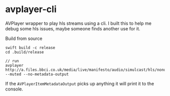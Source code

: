 # avplayer-cli
AVPlayer wrapper to play hls streams using a cli. I built this to help me debug some hls issues, maybe someone finds another use for it.

Build from source

```
swift build -c release
cd .build/release

// run
avplayer http://a.files.bbci.co.uk/media/live/manifesto/audio/simulcast/hls/nonuk/low/ak/bbc_radio_one.m3u8 --muted --no-metadata-output
```

If the `AVPlayerItemMetadataOutput` picks up anything it will print it to the console. 
